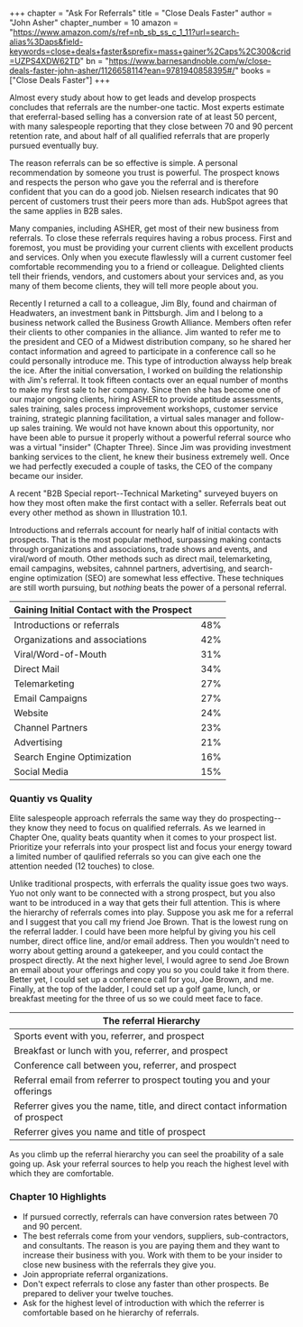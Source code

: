+++
chapter = "Ask For Referrals"
title = "Close Deals Faster"
author = "John Asher"
chapter_number = 10
amazon = "https://www.amazon.com/s/ref=nb_sb_ss_c_1_11?url=search-alias%3Daps&field-keywords=close+deals+faster&sprefix=mass+gainer%2Caps%2C300&crid=UZPS4XDW62TD"
bn = "https://www.barnesandnoble.com/w/close-deals-faster-john-asher/1126658114?ean=9781940858395#/"
books = ["Close Deals Faster"]
+++

Almost every study about how to get leads and develop prospects concludes that referrals are the number-one tactic. Most experts estimate that ereferral-based selling has a conversion rate of at least 50 percent, with many salespeople reporting that they close between 70 and 90 percent retention rate, and about half of all qualified referrals that are properly pursued eventually buy.  
  
The reason referrals can be so effective is simple. A personal recommendation by someone you trust is powerful. The prospect knows and respects the person who gave you the referral and is therefore confident that you can do a good job. Nielsen research indicates that 90 percent of customers trust their peers more than ads. HubSpot agrees that the same applies in B2B sales.  
  
Many companies, including ASHER, get most of their new business from referrals. To close these referrals requires having a robus process. First and foremost, you must be providing your current clients with excellent products and services. Only when you execute flawlessly will a current customer feel comfortable recommending you to a friend or colleague. Delighted clients tell their friends, vendors, and customers about your services and, as you many of them become clients, they will tell more people about you.  
  
Recently I returned a call to a colleague, Jim Bly, found and chairman of Headwaters, an investment bank in Pittsburgh. Jim and I belong to a business network called the Business Growth Alliance. Members often refer their clients to other companies in the alliance. Jim wanted to refer me to the president and CEO of a Midwest distribution company, so he shared her contact information and agreed to participate in a conference call so he could personally introduce me. This type of introduction alwayss help break the ice. After the initial conversation, I worked on building the relationship with Jim's referral. It took fifteen contacts over an equal number of months to make my first sale to her company. Since then she has become one of our major ongoing clients, hiring ASHER to provide aptitude assessments, sales training, sales process improvement workshops, customer service training, strategic planning facilitation, a virtual sales manager and follow-up sales training. We would not have known about this opportunity, nor have been able to pursue it properly without a powerful referral source who was a virtual "insider" (Chapter Three). Since Jim was providing investment banking services to the client, he knew their business extremely well. Once we had perfectly execuded a couple of tasks, the CEO of the company became our insider.  
  
A recent "B2B Special report--Technical Marketing" surveyed buyers on how they most often make the first contact with a seller. Referrals beat out every other method as shown in Illustration 10.1.  
  
Introductions and referrals account for nearly half of initial contacts with prospects. That is the most popular method, surpassing making contacts through organizations and associations, trade shows and events, and viral/word of mouth. Other methods such as direct mail, telemarketing, email campagins, websites, cahnnel partners, advertising, and search-engine optimization (SEO) are somewhat less effective. These techniques are still worth pursuing, but _nothing_ beats the power of a personal referral.  

|Gaining Initial Contact with the Prospect|     |
|--------------------------------|-----|
| Introductions or referrals     | 48% |
| Organizations and associations | 42% |
| Viral/Word-of-Mouth            | 31% |
| Direct Mail                    | 34% |
| Telemarketing                  | 27% |
| Email Campaigns                | 27% |
| Website                        | 24% |
| Channel Partners               | 23% |
| Advertising                    | 21% |
| Search Engine Optimization     | 16% |
| Social Media                   | 15% |
### Quantiy vs Quality
Elite salespeople approach referrals the same way they do prospecting-- they know they need to focus on qualified referrals. As we learned in Chapter One, quality beats quantity when it comes to your prospect list. Prioritize your referrals into your prospect list and focus your energy toward a limited number of qaulified referrals so you can give each one the attention needed (12 touches) to close.  
  
Unlike traditional prospects, with erferrals the quality issue goes two ways. Yuo not only want to be connected with a strong prospect, but you also want to be introduced in a way that gets their full attention. This is where the hierarchy of referrals comes into play. Suppose you ask me for a referral and I suggest that you call my friend Joe Brown. That is the lowest rung on the referral ladder. I could have been more helpful by giving you his cell number, direct office line, and/or email address. Then you wouldn't need to worry about getting around a gatekeeper, and you could contact the prospect directly. At the next higher level, I would agree to send Joe Brown an email about your offerings and copy you so you could take it from there. Better yet, I could set up a conference call for you, Joe Brown, and me. Finally, at the top of the ladder, I could set up a golf game, lunch, or breakfast meeting for the three of us so we could meet face to face.  

| The referral Hierarchy                                                         |
|--------------------------------------------------------------------------------|
| Sports event with you, referrer, and prospect                                  |
| Breakfast or lunch with you, referrer, and prospect                            |
| Conference call between you, referrer, and prospect                            |
| Referral email from referrer to prospect touting you and your offerings        |
| Referrer gives you the name, title, and direct contact information of prospect |
| Referrer gives you name and title of prospect                                  |
  
As you climb up the referral hierarchy you can seel the proability of a sale going up. Ask your referral sources to help you reach the highest level with which they are comfortable.  


### Chapter 10 Highlights
- If pursued correctly, referrals can have conversion rates between 70 and 90 percent.  
- The best referrals come from your vendors, suppliers, sub-contractors, and consultants. The reason is you are paying them and they want to increase their business with you. Work with them to be your insider to close new business with the referrals they give you.  
- Join appropriate referral organizations.
- Don't expect referrals to close any faster than other prospects. Be prepared to deliver your twelve touches.
- Ask for the highest level of introduction with which the referrer is comfortable based on he hierarchy of referrals.